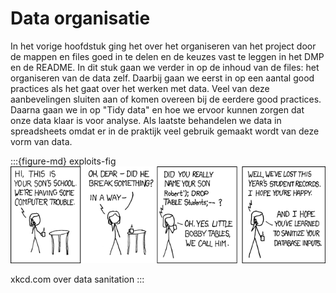 # Data organisatie 

In het vorige hoofdstuk ging het over het organiseren van het project door de mappen en files goed in te delen en de 
keuzes vast te leggen in het DMP en de README. In dit stuk gaan we verder in op de inhoud van de files: het organiseren
van de data zelf. Daarbij gaan we eerst in op een aantal good practices als het gaat over het werken met data. Veel van
deze aanbevelingen sluiten aan of komen overeen bij de eerdere good practices. Daarna gaan we in op "Tidy data" en hoe
we ervoor kunnen zorgen dat onze data klaar is voor analyse. Als laatste behandelen we data in spreadsheets omdat er
in de praktijk veel gebruik gemaakt wordt van deze vorm van data.

:::{figure-md} exploits-fig
<img src="../figures/xkcd_exploits_of_a_mom.png" alt="xkcd">

xkcd.com over data sanitation
:::
